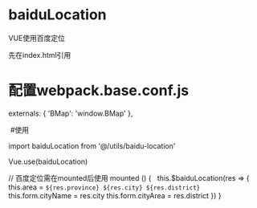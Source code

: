 # baiduLocation
VUE使用百度定位

先在index.html引用 

<script src="https://api.map.baidu.com/api?v=2.0&ak=nFMKEH9zWTFGkoVcRCTfswhRc9mHKlwG&s=1"></script>

# 配置webpack.base.conf.js

externals: {
    'BMap': 'window.BMap'
  },
  
  #使用
  
  import baiduLocation from '@/utils/baidu-location'
  
  Vue.use(baiduLocation)
  
  
   // 百度定位需在mounted后使用
  mounted () {
    this.$baiduLocation(res => {
      this.area = `${res.province} ${res.city} ${res.district}`
      this.form.cityName = res.city
      this.form.cityArea = res.district
    })
  }

